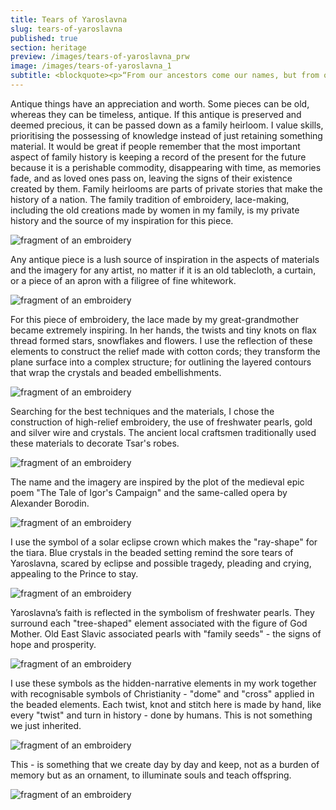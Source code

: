 ```yaml
---
title: Tears of Yaroslavna
slug: tears-of-yaroslavna
published: true
section: heritage
preview: /images/tears-of-yaroslavna_prw
image: /images/tears-of-yaroslavna_1
subtitle: <blockquote><p>“From our ancestors come our names, but from our virtues come our honours.“</p> <cite>Latin proverb</cite></blockquote>
---
```


Antique things have an appreciation and worth. Some pieces can be old, whereas they can be timeless, antique. If this antique is preserved and deemed precious, it can be passed down as a family heirloom. I value skills, prioritising the possessing of knowledge instead of just retaining something material. It would be great if people remember that the most important aspect of family history is keeping a record of the present for the future because it is a perishable commodity, disappearing with time, as memories fade, and as loved ones pass on, leaving the signs of their existence created by them. Family heirlooms are parts of private stories that make the history of a nation. The family tradition of embroidery, lace-making, including the old creations made by women in my family, is my private history and the source of my inspiration for this piece.

![fragment of an embroidery](/images/tears-of-yaroslavna_2)

Any antique piece is a lush source of inspiration in the aspects of materials and the imagery for any artist, no matter if it is an old tablecloth, a curtain, or a piece of an apron with a filigree of fine whitework.

![fragment of an embroidery](/images/tears-of-yaroslavna_3)

For this piece of embroidery, the lace made by my great-grandmother became extremely inspiring. In her hands, the twists and tiny knots on flax thread formed stars, snowflakes and flowers. I use the reflection of these elements to construct the relief made with cotton cords; they transform the plane surface into a complex structure; for outlining the layered contours that wrap the crystals and beaded embellishments.

![fragment of an embroidery](/images/tears-of-yaroslavna_4)

Searching for the best techniques and the materials, I chose the construction of high-relief embroidery, the use of freshwater pearls, gold and silver wire and crystals. The ancient local craftsmen traditionally used these materials to decorate Tsar's robes.

![fragment of an embroidery](/images/tears-of-yaroslavna_5)

The name and the imagery are inspired by the plot of the medieval epic poem "The Tale of Igor's Campaign" and the same-called opera by Alexander Borodin.

![fragment of an embroidery](/images/tears-of-yaroslavna_6)

I use the symbol of a solar eclipse crown which makes the "ray-shape" for the tiara. Blue crystals in the beaded setting remind the sore tears of Yaroslavna, scared by eclipse and possible tragedy, pleading and crying, appealing to the Prince to stay.

![fragment of an embroidery](/images/tears-of-yaroslavna_7)

Yaroslavna’s faith is reflected in the symbolism of freshwater pearls. They surround each "tree-shaped" element associated with the figure of God Mother. Old East Slavic associated pearls with "family seeds" - the signs of hope and prosperity.

![fragment of an embroidery](/images/tears-of-yaroslavna_8)

I use these symbols as the hidden-narrative elements in my work together with recognisable symbols of Christianity - "dome" and "cross" applied in the beaded elements. Each twist, knot and stitch here is made by hand, like every "twist" and turn in history - done by humans. This is not something we just inherited.

![fragment of an embroidery](/images/tears-of-yaroslavna_9)

This - is something that we create day by day and keep, not as a burden of memory but as an ornament, to illuminate souls and teach offspring.

![fragment of an embroidery](/images/tears-of-yaroslavna_10)
